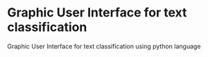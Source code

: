 # Graphic User Interface for text classification
Graphic User Interface for text classification using python language
